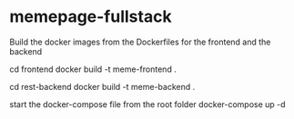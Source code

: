 # memepage-fullstack
Build the docker images from the Dockerfiles for the frontend and the backend

cd frontend 
docker build -t meme-frontend .

cd rest-backend 
docker build -t meme-backend .

start the docker-compose file from the root folder
docker-compose up -d 
